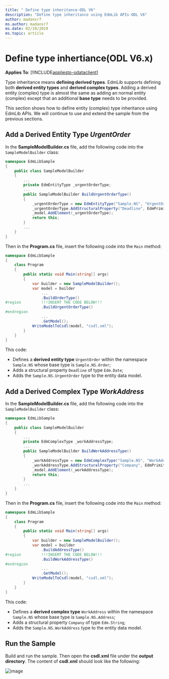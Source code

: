 ```yaml
---
title: " Define type inheritance-ODL V6"
description: "Define type inheritance using EdmLib APIs-ODL V6"
author: madansr7
ms.author: madansr7
ms.date: 02/19/2019
ms.topic: article
---
```

# Define type inhertiance(ODL V6.x)
**Applies To**: [!INCLUDE[appliesto-odataclient](../../includes/appliesto-odatalib-v6.md)]

Type inheritance means **defining derived types**. EdmLib supports defining both **derived entity types** and **derived complex types**. Adding a derived entity (complex) type is almost the same as adding an normal entity (complex) except that an additional **base type** needs to be provided.

This section shows how to define entity (complex) type inheritance using EdmLib APIs. We will continue to use and extend the sample from the previous sections.

## Add a Derived Entity Type *UrgentOrder*

In the **SampleModelBuilder.cs** file, add the following code into the `SampleModelBuilder` class:

```c#
namespace EdmLibSample
{
    public class SampleModelBuilder
    {
        ...
        private EdmEntityType _urgentOrderType;
        ...
        public SampleModelBuilder BuildUrgentOrderType()
        {
            _urgentOrderType = new EdmEntityType("Sample.NS", "UrgentOrder", _orderType);
            _urgentOrderType.AddStructuralProperty("Deadline", EdmPrimitiveTypeKind.Date);
            _model.AddElement(_urgentOrderType);
            return this;
        }
        ...
    }
}
```

Then in the **Program.cs** file, insert the following code into the `Main` method:

```c#
namespace EdmLibSample
{
    class Program
    {
        public static void Main(string[] args)
        {
            var builder = new SampleModelBuilder();
            var model = builder
                ...
                .BuildOrderType()
#region         !!!INSERT THE CODE BELOW!!!
                .BuildUrgentOrderType()
#endregion
                ...
                .GetModel();
            WriteModelToCsdl(model, "csdl.xml");
        }
    }
}
```

This code:

- Defines a **derived entity type** `UrgentOrder` within the namespace `Sample.NS` whose base type is `Sample.NS.Order`;
- Adds a structural property `Deadline` of type `Edm.Date`;
- Adds the `Sample.NS.UrgentOrder` type to the entity data model.

## Add a Derived Complex Type *WorkAddress*

In the **SampleModelBuilder.cs** file, add the following code into the `SampleModelBuilder` class:

```c#
namespace EdmLibSample
{
    public class SampleModelBuilder
    {
        ...
        private EdmComplexType _workAddressType;
        ...
        public SampleModelBuilder BuildWorkAddressType()
        {
            _workAddressType = new EdmComplexType("Sample.NS", "WorkAddress", _addressType);
            _workAddressType.AddStructuralProperty("Company", EdmPrimitiveTypeKind.String);
            _model.AddElement(_workAddressType);
            return this;
        }
        ...
    }
}
```

Then in the **Program.cs** file, insert the following code into the `Main` method:

```c#
namespace EdmLibSample
{
    class Program
    {
        public static void Main(string[] args)
        {
            var builder = new SampleModelBuilder();
            var model = builder
                .BuildAddressType()
#region         !!!INSERT THE CODE BELOW!!!
                .BuildWorkAddressType()
#endregion
                ...
                .GetModel();
            WriteModelToCsdl(model, "csdl.xml");
        }
    }
}
```

This code:

- Defines a **derived complex type** `WorkAddress` within the namespace `Sample.NS` whose base type is `Sample.NS.Address`;
- Adds a structural property `Company` of type `Edm.String`;
- Adds the `Sample.NS.WorkAddress` type to the entity data model.

## Run the Sample

Build and run the sample. Then open the **csdl.xml** file under the **output directory**. The content of **csdl.xml** should look like the following:

![image](/odata/assets/2015-04-19-csdl.png)